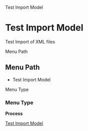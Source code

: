 
Test Import Model
# Test Import Model


Test Import of XML files

Menu Path
## Menu Path



- Test Import Model

Menu Type
### Menu Type

**Process**


[Test Import Model](../../functional-guide/process/process-exp_format-testimportmodel.md)